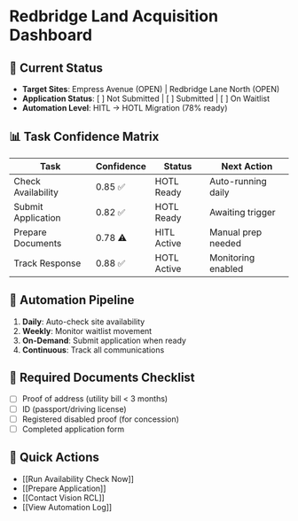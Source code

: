 # Redbridge Land Acquisition Dashboard

## 🎯 Current Status
- **Target Sites**: Empress Avenue (OPEN) | Redbridge Lane North (OPEN)
- **Application Status**: [ ] Not Submitted | [ ] Submitted | [ ] On Waitlist
- **Automation Level**: HITL → HOTL Migration (78% ready)

## 📊 Task Confidence Matrix
| Task | Confidence | Status | Next Action |
|------|------------|--------|-------------|
| Check Availability | 0.85 ✅ | HOTL Ready | Auto-running daily |
| Submit Application | 0.82 ✅ | HOTL Ready | Awaiting trigger |
| Prepare Documents | 0.78 ⚠️ | HITL Active | Manual prep needed |
| Track Response | 0.88 ✅ | HOTL Active | Monitoring enabled |

## 🔄 Automation Pipeline
1. **Daily**: Auto-check site availability
2. **Weekly**: Monitor waitlist movement
3. **On-Demand**: Submit application when ready
4. **Continuous**: Track all communications

## 📝 Required Documents Checklist
- [ ] Proof of address (utility bill < 3 months)
- [ ] ID (passport/driving license)
- [ ] Registered disabled proof (for concession)
- [ ] Completed application form

## 🚀 Quick Actions
- [[Run Availability Check Now]]
- [[Prepare Application]]
- [[Contact Vision RCL]]
- [[View Automation Log]]
